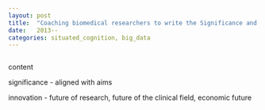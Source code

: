 ```yaml
---
layout: post
title:  "Coaching biomedical researchers to write the Significance and Innovation sections for grant proposals"
date:   2013--
categories: situated_cognition, big_data
---
```


![]()

content

significance - aligned with aims

innovation - future of research, future of the clinical field, economic future